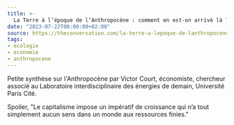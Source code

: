 ```yaml
---
title: >-
  La Terre à l’époque de l’Anthropocène : comment en est-on arrivé là ? Peut-on en limiter les dégâts ?
date: "2023-07-22T00:00:00+02:00"
source: https://theconversation.com/la-terre-a-lepoque-de-lanthropocene-comment-en-est-on-arrive-la-peut-on-en-limiter-les-degats-206523
tags:
- ecologie
- economie
- anthropocene
---
```


Petite synthèse sur l'Anthropocène par Victor Court, économiste, chercheur associé au Laboratoire interdisciplinaire des énergies de demain, Université Paris Cité.

Spoiler, "Le capitalisme impose un impératif de croissance qui n’a tout simplement aucun sens dans un monde aux ressources finies."
